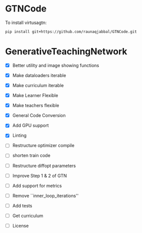 # GTNCode

To install virtusagtn: 

`pip install git+https://github.com/raunaqjabbal/GTNCode.git`

# GenerativeTeachingNetwork

-  [x]  Better utility and image showing functions
-  [x] Make dataloaders iterable
-  [x] Make curriculum iterable
-  [x] Make Learner Flexible 
-  [x] Make teachers flexible
-  [x] General Code Conversion
-  [x] Add GPU support
-  [x] Linting


-  [ ] Restructure optimizer compile
-  [ ] shorten train code
-  [ ] Restructure diffopt parameters
-  [ ] Improve Step 1 & 2 of GTN
-  [ ] Add support for metrics
-  [ ] Remove ``inner_loop_iterations''
-  [ ] Add tests
-  [ ] Get curriculum 
-  [ ] License
